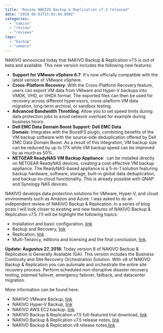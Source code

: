 ```yaml
---
title: "Review NAKIVO Backup & Replication v7.5 released"
date: "2018-08-01T15:03:44.000Z"
categories: 
  - "nakivo"
  - "review"
  - "reviews"
tags: 
  - "backup"
  - "vmware"
---
```


NAKIVO announced today that NAKIVO Backup & Replication v7.5 is out of beta and available. This new version includes the following new features:

- **Support for VMware vSphere 6.7**: It's now officially compatible with the latest version of VMware vSphere.
- **Cross-Platform Recovery**: With the Cross-Platform Recovery feature, users can export VM data from VMware and Hyper-V backups into VMDK, VHD, or VHDX format. The exported files can then be used for recovery across different hypervisors, cross-platform VM data migration, long-term archival, or sandbox testing.
- **Advanced Bandwidth Throttling**: Allow you to set speed limits during data protection jobs to avoid network overload for example during business hours.
- **Dell EMC Data Domain Boost Support: Dell EMC Data Domain**: Integrates with the BoostFS plugin, combining benefits of the VM backup software with the source-side deduplication offered by Dell EMC Data Domain Boost. As a result of this integration, VM backup size can be reduced by up to 17X while VM backup speed can be improved by as much as 50%.
- **NETGEAR ReadyNAS VM Backup Appliance**:  can be installed directly on NETGEAR ReadyNAS devices, creating a cost-effective VM backup appliance. The ReadyNAS-based appliance is a 5-in-1 solution featuring backup hardware, software, storage, built-in global data deduplication, and backup-to-cloud functionality. This is already possible with QNAP and Synology NAS devices.

NAKIVO develops data protection solutions for VMware, Hyper-V, and cloud environments such as Amazon and Azure. I was asked to do an independent review of NAKIVO Backup & Replication. In a series of blog posts I will look closer to existing and new features of NAKIVO Backup & Replication v7.5. I'll will be highlight the following topics:

- Installation and basic configuration, [link](https://www.ivobeerens.nl/2018/08/03/nakivo-backup-replication-v7-5-installation/)
- Backup and Recovery, [link](https://www.ivobeerens.nl/2018/08/16/review-nakivo-backup-replication-v7-5-backup-and-recovery/)
- Replication, [link](https://www.ivobeerens.nl/2018/08/23/review-nakivo-backup-replication-v7-5-replication/)
- Multi-Tenancy, editions and licensing and the final conclusion, [link](https://www.ivobeerens.nl/2018/11/02/nakivo-backup-replication-v7-5-editions-and-licensing/).

**Update: Augustus 27, 2018**: Today version 8 of NAKIVO Backup & Replication is Generally Available (GA). This version includes the Business Continuity and Site Recovery Orchestration Solution. With v8 of NAKIVO Backup & Replication you can automate and orchestrate the entire site recovery process. Perform scheduled non-disruptive disaster recovery testing, planned failover, emergency failover, failback, and datacenter migration.

More information can be found here:

- NAKIVO VMware Backup, [link](https://www.nakivo.com/vmware-backup/)
- NAKIVO Hyper-V Backup, [link](https://www.nakivo.com/hyper-v-backup/)
- NAKIVO AWS EC2 backup. [link](https://www.nakivo.com/aws-ec2-instance-backup/)
- NAKIVO Backup & Replication v7.5 full-featured trial download, [link](https://www.nakivo.com/resources/download/trial-download/)
- NAKIVO Backup & Replication v7.5 release notes, [link](https://helpcenter.nakivo.com/display/RN/v7.5+Release+Notes)
- NAKIVO Backup & Replication v8 release notes,[link](https://helpcenter.nakivo.com/display/RN/v8.0+Release+Notes)
